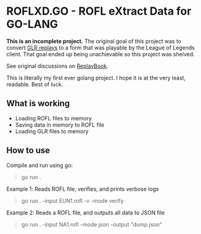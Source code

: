 # ROFLXD.GO - ROFL eXtract Data for GO-LANG

**This is an incomplete project.** The original goal of this project was to convert [GLR replays](https://github.com/1lann/lol-replay) to a form that was playable by the League of Legends client. That goal ended up being unachievable so this project was shelved.

See original discussions on [ReplayBook](https://github.com/fraxiinus/ReplayBook/discussions/75).

This is literally my first ever golang project. I hope it is at the very least, readable. Best of luck.

## What is working

* Loading ROFL files to memory
* Saving data in memory to ROFL file
* Loading GLR files to memory

## How to use

Compile and run using go:

>go run .

Example 1: Reads ROFL file, verifies, and prints verbose logs

>go run . -input EUN1.rofl -v -mode verify

Example 2: Reads a ROFL file, and outputs all data to JSON file

>go run . -input NA1.rofl -mode json -output "dump.json"
